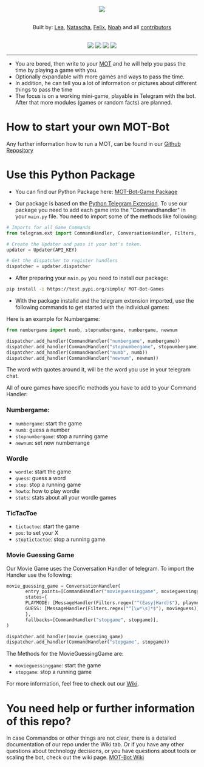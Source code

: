 <p align="center">
 
 <a href="https://github.com/MOT-Multi-Functional-Bot/MOT-Multi-Functional-Bot/" alt="LOGO" >
        <img src="https://user-images.githubusercontent.com/56127795/157863462-ecf46e40-76ed-44cf-8024-05c87066c636.png" /></a><br><br>
</p>

<div align="center">
    Built by:
        <a href="https://github.com/lea-s">Lea</a>,
        <a href="https://github.com/natibckr">Natascha</a>,
        <a href="https://github.com/fulachs">Felix</a>,
        <a href="https://github.com/nowo2000">Noah</a> and all
        <a href="https://github.com/MOT-Multi-Functional-Bot/MOT-Multi-Functional-Bot/graphs/contributors">contributors</a>
    
</div>

<br>

<p align="center">
 
 <a href="https://github.com/MOT-Multi-Functional-Bot/MOT-Multi-Functional-Bot/commits/main" alt="last commit">
        <img src="https://img.shields.io/github/last-commit/MOT-Multi-Functional-Bot/MOT-Multi-Functional-Bot/main" /></a>
 <a href="https://github.com/MOT-Multi-Functional-Bot/MOT-Multi-Functional-Bot/issues" alt="issues">
        <img src="https://img.shields.io/github/issues/MOT-Multi-Functional-Bot/MOT-Multi-Functional-Bot" /></a>
 <a href="https://github.com/MOT-Multi-Functional-Bot/MOT-Multi-Functional-Bot" alt="total lines">
        <img src="https://img.shields.io/tokei/lines/github/MOT-Multi-Functional-Bot/MOT-Multi-Functional-Bot" /></a>
 <a href="https://github.com/MOT-Multi-Functional-Bot/MOT-Multi-Functional-Bot" alt="top language">
        <img src="https://img.shields.io/github/languages/top/MOT-Multi-Functional-Bot/MOT-Multi-Functional-Bot" /></a>
</p>

---

- You are bored, then write to your [MOT](https://t.me/waseinbot) and he will help you pass the time by playing a game with you.
- Optionally expandable with more games and ways to pass the time.
- In addition, he can tell you a lot of information or pictures about different things to pass the time
- The focus is on a working mini-game, playable in Telegram with the bot. After that more modules (games or random facts) are planned.

# How to start your own MOT-Bot

Any further information how to run a MOT, can be found in our [Github Repository](https://github.com/MOT-Multi-Functional-Bot/MOT-Multi-Functional-Bot)

# Use this Python Package

- You can find our Python Package here: [MOT-Bot-Game Package](https://test.pypi.org/project/MOT-Bot-Games/)

- Our package is based on the [Python Telegram Extension](https://python-telegram-bot.readthedocs.io/en/stable/telegram.ext.html). To use our package you need to add each game into the "Commandhandler" in your `main.py` file. You need to import some of the methods like following:

```python
# Imports for all Game Commands
from telegram.ext import CommandHandler, ConversationHandler, Filters, MessageHandler, Updater

# Create the Updater and pass it your bot's token.
updater = Updater(API_KEY)

# Get the dispatcher to register handlers
dispatcher = updater.dispatcher
```

- After preparing your `main.py` you need to install our package:

```bash
pip install -i https://test.pypi.org/simple/ MOT-Bot-Games
```

- With the package installd and the telegram extension imported, use the following commands to get started with the individual games:

Here is an example for Numbergame:

```python
from numbergame import numb, stopnumbergame, numbergame, newnum

dispatcher.add_handler(CommandHandler("numbergame", numbergame))
dispatcher.add_handler(CommandHandler("stopnumbergame", stopnumbergame))
dispatcher.add_handler(CommandHandler("numb", numb))
dispatcher.add_handler(CommandHandler("newnum", newnum))
```

The word with quotes around it, will be the word you use in your telegram chat.

All of oure games have specific methods you have to add to your Command Handler:

### Numbergame:

- `numbergame`: start the game
- `numb`: guess a number
- `stopnumbergame`: stop a running game
- `newnum`: set new numberrange

### Wordle

- `wordle`: start the game
- `guess`: guess a word
- `stop`: stop a running game
- `howto`: how to play wordle
- `stats`: stats about all your wordle games

### TicTacToe

- `tictactoe`: start the game
- `pos`: to set your X
- `stoptictactoe`: stop a running game

### Movie Guessing Game

Our Movie Game uses the Conversation Handler of telegram. To import the Handler use the following:

```python
movie_guessing_game = ConversationHandler(
       entry_points=[CommandHandler("movieguessinggame", movieguessinggame)],
       states={
       PLAYMODE: [MessageHandler(Filters.regex("^(Easy|Hard)$"), playmode)],
       GUESS: [MessageHandler(Filters.regex("^[\w*\s]*$"), movieguess)],
       },
       fallbacks=[CommandHandler("stopgame", stopgame)],
)

dispatcher.add_handler(movie_guessing_game)
dispatcher.add_handler(CommandHandler("stopgame", stopgame))
```

The Methods for the MovieGuessingGame are:

- `movieguessinggame`: start the game
- `stopgame`: stop a running game

For more information, feel free to check out our [Wiki](https://github.com/NoWo2000/MOT-Multi-Functional-Bot/wiki).

# You need help or further information of this repo?

In case Commandos or other things are not clear, there is a detailed documentation of our repo under the Wiki tab.
Or if you have any other questions about technology decisions, or you have questions about tools or scaling the bot, check out the wiki page. [MOT-Bot Wiki](https://github.com/MOT-Multi-Functional-Bot/MOT-Multi-Functional-Bot/wiki)
